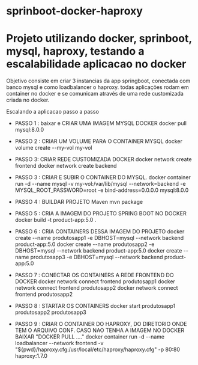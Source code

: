# sprinboot-docker-haproxy
# Projeto utilizando docker, sprinboot, mysql, haproxy, testando a escalabilidade aplicacao no docker
Objetivo consiste em criar 3 instancias da app springboot, conectada com banco mysql
e como loadbalancer o haproxy. 
todas aplicações rodam em container no docker e se comunicam através de uma rede customizada criada no docker.

Escalando a aplicacao passo a passo 
  - PASSO 1 : baixar e CRIAR UMA IMAGEM MYSQL DOCKER
	docker pull mysql:8.0.0
  
  - PASSO 2 : CRIAR UM VOLUME PARA O CONTAINER MYSQL
	docker volume create --my-vol my-vol
	
  - PASSO 3: CRIAR REDE CUSTOMIZADA DOCKER
    docker network create frontend
	docker network create backend
  
  - PASSO 3 :   CRIAR E SUBIR O CONTAINER DO MYSQL.
	docker container run -d --name mysql -v my-vol:/var/lib/mysql --network=backend -e MYSQL_ROOT_PASSWORD=root -e bind-address=0.0.0.0 mysql:8.0.0
  
  - PASSO 4 : BUILDAR PROJETO Maven
	mvn package 
  
  - PASSO 5 : CRIA A IMAGEM DO PROJETO SPRING BOOT NO DOCKER
	docker build -t product-app:5.0 .
 
  - PASSO 6 : CRIA CONTAINERS DESSA IMAGEM DO PROJETO 
	docker create --name produtosapp1 -e DBHOST=mysql --network backend product-app:5.0
	docker create --name produtosapp2 -e DBHOST=mysql --network backend product-app:5.0
	docker create --name produtosapp3 -e DBHOST=mysql --network backend product-app:5.0

  - PASSO 7 : CONECTAR OS CONTAINERS A REDE FRONTEND DO DOCKER 
	docker network connect frontend produtosapp1
	docker network connect frontend produtosapp2
	docker network connect frontend produtosapp2
	
 - PASSO 8 :  STARTAR OS CONTAINERS
	docker start produtosapp1 produtosapp2 produtosapp3
  
 - PASSO 9 : CRIAR O CONTAINER DO HAPROXY, DO DIRETORIO ONDE TEM O ARQUIVO CONF.
	CASO NAO TENHA A IMAGEM NO DOCKER BAIXAR "DOCKER PULL ...."
	docker container run -d --name loadbalancer --network frontend -v "${pwd}/haproxy.cfg:/usr/local/etc/haproxy/haproxy.cfg" -p 80:80 haproxy:1.7.0

